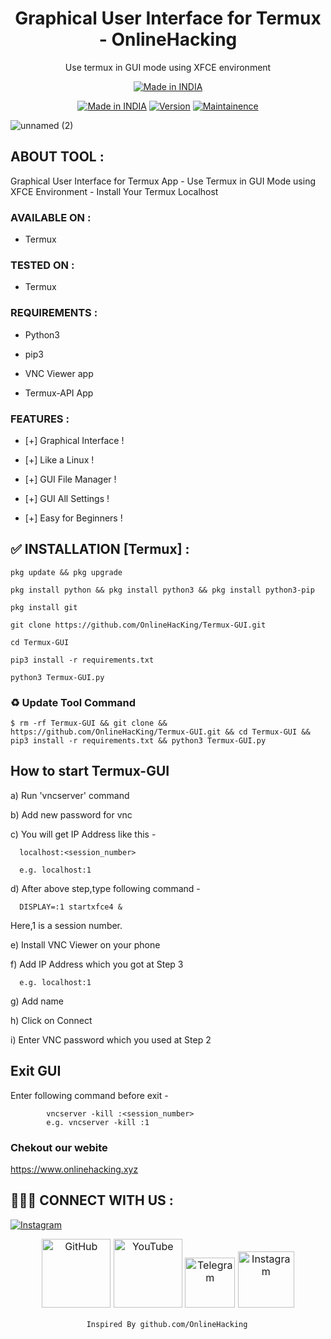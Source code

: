 <h1 align="center">Graphical User Interface for Termux - OnlineHacking</h1>
<p align="center">
  Use termux in GUI mode using XFCE environment
</p>
<p align="center">
<a href="https://www.onlinehacking.xyz/2021/03/Graphical-User-Interface-for-Termux.html"><img title="Made in INDIA" src="https://img.shields.io/badge/MADE%20IN-INDIA-SCRIPT?colorA=%23ff8100&colorB=%23017e40&colorC=%23ff0000&style=for-the-badge"></a>
</p>

</p>
<p align="center">
<a href="https://www.onlinehacking.xyz/2021/03/Graphical-User-Interface-for-Termux.html"><img title="Made in INDIA" src="https://img.shields.io/badge/Tool-TermuxGUI-green.svg"></a>
<a href="https://www.onlinehacking.xyz/2021/03/Graphical-User-Interface-for-Termux.html"><img title="Version" src="https://img.shields.io/badge/Version-2.0-green.svg?style=flat-square"></a>
<a href="https://www.onlinehacking.xyz/2021/03/Graphical-User-Interface-for-Termux.html"><img title="Maintainence" src="https://img.shields.io/badge/Maintained%3F-yes-green.svg"></a>
</p>

<p align="center">

![unnamed (2)](https://1.bp.blogspot.com/-2xvsGssaiOs/YFCmGNDKT4I/AAAAAAAAFS8/ZF_zRuo2AN0I5EAIlACog9Uk8_0-ps3wQCLcBGAsYHQ/s1280/Onblinehacking-suman-termuxgui7.png)

</p>


## ABOUT TOOL :

Graphical User Interface for Termux App -  Use Termux in GUI Mode using XFCE Environment - Install Your Termux Localhost

### AVAILABLE ON :

* Termux

### TESTED ON :

* Termux

### REQUIREMENTS :

* Python3

* pip3

* VNC Viewer app

* Termux-API App


### FEATURES :

* [+] Graphical Interface !

* [+] Like a Linux !

* [+] GUI File Manager !

* [+] GUI All Settings !

* [+] Easy for Beginners !

## ✅ INSTALLATION [Termux] :
```
pkg update && pkg upgrade
```
```
pkg install python && pkg install python3 && pkg install python3-pip
```
```
pkg install git 
```
```
git clone https://github.com/OnlineHacKing/Termux-GUI.git
```
```
cd Termux-GUI
```
```
pip3 install -r requirements.txt
```
```
python3 Termux-GUI.py
```
### ♻ Update Tool Command 
```
$ rm -rf Termux-GUI && git clone && https://github.com/OnlineHacKing/Termux-GUI.git && cd Termux-GUI && pip3 install -r requirements.txt && python3 Termux-GUI.py
```

## How to start Termux-GUI

a) Run 'vncserver' command

b) Add new password for vnc

c) You will get IP Address like this -

      localhost:<session_number>

      e.g. localhost:1
   
d) After above step,type following command -

      DISPLAY=:1 startxfce4 &

   Here,1 is a session number.
      
e) Install VNC Viewer on your phone

f) Add IP Address which you got at Step 3

      e.g. localhost:1
    
g) Add name

h) Click on Connect

i) Enter VNC password which you used at Step 2

## Exit GUI

Enter following command before exit -

            vncserver -kill :<session_number>
            e.g. vncserver -kill :1
            

### Chekout our webite 
https://www.onlinehacking.xyz

## 👨🏻‍💻 CONNECT WITH US :

[![Instagram](https://img.shields.io/badge/INSTAGRAM-FOLLOW-red?style=for-the-badge&logo=instagram)](https://instagram.com/suman333mondal_?igshid=175v9uifresgr)




<p style="box-sizing: border-box; color: #24292e; font-family: -apple-system, BlinkMacSystemFont, &quot;Segoe UI&quot;, Helvetica, Arial, sans-serif, &quot;Apple Color Emoji&quot;, &quot;Segoe UI Emoji&quot;; font-size: 16px; margin-bottom: 16px; margin-top: 0px; text-align: center;"><a href="https://github.com/OnlineHacking/" style="background-color: initial; box-sizing: border-box; text-decoration-line: none;"><img alt="GitHub" height="110" src="https://user-images.githubusercontent.com/64035221/96459220-834c7e00-123f-11eb-8417-534058a7ba62.png" style="background-color: var(--color-bg-primary); border-style: none; box-sizing: initial; max-width: 100%;" width="110" />&nbsp;</a><a href="https://www.youtube.com/onlinehacking" rel="nofollow" style="background-color: initial; box-sizing: border-box; text-decoration-line: none;"><img alt="YouTube" height="110" src="https://user-images.githubusercontent.com/64035221/96456596-4f238e00-123c-11eb-821e-85e9aaa3faec.png" style="background-color: var(--color-bg-primary); border-style: none; box-sizing: initial; max-width: 100%;" width="110" />&nbsp;</a><a href="https://t.me/Onlinehacking" rel="nofollow" style="background-color: initial; box-sizing: border-box; text-decoration-line: none;"><img alt="Telegram" height="80" src="https://user-images.githubusercontent.com/64035221/96461243-c576bf00-1241-11eb-8fdf-139b4859bfb0.png" style="background-color: var(--color-bg-primary); border-style: none; box-sizing: initial; max-width: 100%;" width="80" />&nbsp;</a><a href="https://www.instagram.com/suman333mondal_/" rel="nofollow" style="background-color: initial; box-sizing: border-box; text-decoration-line: none;"><img alt="Instagram" height="90" src="https://user-images.githubusercontent.com/64035221/96461629-3d44e980-1242-11eb-8691-46dd14355085.png" style="background-color: var(--color-bg-primary); border-style: none; box-sizing: initial; max-width: 100%;" width="90" /></a></p>



                     Inspired By github.com/OnlineHacking
